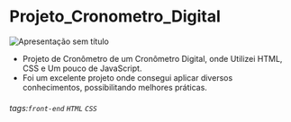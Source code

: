 # Projeto_Cronometro_Digital

![Apresentação sem título](https://user-images.githubusercontent.com/83438974/137060737-f92e67e4-66b1-40b8-b752-75192da7f463.png)

- Projeto de Cronômetro de um Cronômetro Digital, onde Utilizei HTML, CSS e Um pouco de JavaScript.
- Foi um excelente projeto onde consegui aplicar diversos conhecimentos, possibilitando melhores práticas.


###### tags:`front-end` `HTML` `CSS`

